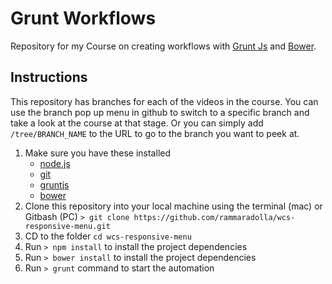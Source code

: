 # Grunt Workflows

Repository for my Course on creating workflows with [Grunt Js](gruntjs.com) and [Bower](http://bower.io).

## Instructions
This repository has branches for each of the videos in the course. You can use the branch pop up menu in github to switch to a specific branch and take a look at the course at that stage. Or you can simply add `/tree/BRANCH_NAME` to the URL to go to the branch you want to peek at.

1. Make sure you have these installed
	- [node.js](http://nodejs.org/)
	- [git](http://git-scm.com/)
	- [gruntjs](http://gruntjs.com/)
	- [bower](http://bower.io)
2. Clone this repository into your local machine using the terminal (mac) or Gitbash (PC) `> git clone https://github.com/rammaradolla/wcs-responsive-menu.git`
3. CD to the folder `cd wcs-responsive-menu`
4. Run `> npm install` to install the project dependencies
4. Run `> bower install` to install the project dependencies
5. Run `> grunt` command to start the automation



